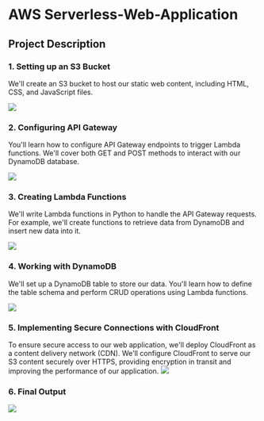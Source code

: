 # AWS Serverless-Web-Application

## Project Description

### 1. Setting up an S3 Bucket
We'll create an S3 bucket to host our static web content, including HTML, CSS, and JavaScript files.

<img src="https://github.com/user-attachments/assets/d4fe8598-76c3-4491-a8ee-c48b3e03ac54">

### 2. Configuring API Gateway
You'll learn how to configure API Gateway endpoints to trigger Lambda functions. We'll cover both GET and POST methods to interact with our DynamoDB database.

<img src="https://github.com/user-attachments/assets/8f0a2ce1-2300-4ce0-9893-59a5146f3503">

### 3. Creating Lambda Functions
We'll write Lambda functions in Python to handle the API Gateway requests. For example, we'll create functions to retrieve data from DynamoDB and insert new data into it.

<img src="https://github.com/user-attachments/assets/1fb0f5fd-40e8-4a01-a3ad-6b857fd14846">

### 4. Working with DynamoDB 
We'll set up a DynamoDB table to store our data. You'll learn how to define the table schema and perform CRUD operations using Lambda functions.

<img src="https://github.com/user-attachments/assets/4733e336-abe2-47fd-9c0e-1b69e7f14a19">


### 5. Implementing Secure Connections with CloudFront 
To ensure secure access to our web application, we'll deploy CloudFront as a content delivery network (CDN). We'll configure CloudFront to serve our S3 content securely over HTTPS, providing encryption in transit and improving the performance of our application.
<img src="https://github.com/user-attachments/assets/2ffaaa6d-8306-4327-8280-f737abf67113">

### 6. Final Output
<img src="https://github.com/user-attachments/assets/7e7efd64-790b-45e9-afa5-4cd8504a3022">
